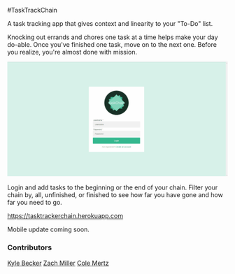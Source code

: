 #TaskTrackChain

A task tracking app that gives context and linearity to your "To-Do" list. 

Knocking out errands and chores one task at a time helps make your day do-able. Once you've finished one task, move on to the next one. Before you realize, you're almost done with mission.

<img src="./readMeGif/TaskChain.gif">

Login and add tasks to the beginning or the end of your chain. Filter your chain by, all, unfinished, or finished to see how far you have gone and how far you need to go.

<a href= "https://tasktrackerchain.herokuapp.com/">https://tasktrackerchain.herokuapp.com</a>

Mobile update coming soon. 

<h3>Contributors</h3>
<a href="https://github.com/kmbecker">Kyle Becker</a>
<a href="https://github.com/zbmiller">Zach Miller</a>
<a href="https://github.com/Cole-Mertz">Cole Mertz</a>
